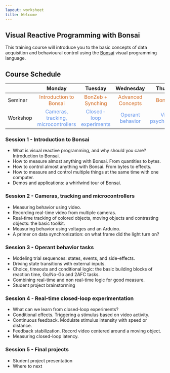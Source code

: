 ```yaml
---
layout: worksheet
title: Welcome
---
```


## Visual Reactive Programming with Bonsai

This training course will introduce you to the basic concepts of data acquisition and behavioural control using the [Bonsai](http://bonsai-rx.org/) visual programming language.

## Course Schedule

<table class="markdown-body">
    <thead>
        <tr>
            <th></th>
            <th align="center">Monday</th>
            <th align="center">Tuesday</th>
            <th align="center">Wednesday</th>
            <th align="center">Thursday</th>
            <th align="center">Friday</th>
        </tr>
    </thead>
    <tbody>
        <tr>
            <td>Seminar</td>
            <td style="color:chocolate" align="center">Introduction to Bonsai</td>
            <td style="color:chocolate" align="center">BonZeb + Synching</td>
            <td style="color:chocolate" align="center">Advanced Concepts</td>
            <td style="color:chocolate" align="center">BonVision</td>
            <td style="color:chocolate" align="center">DLC + Scripting</td>
        </tr>
        <tr>
            <td>Workshop</td>
            <td style="color:cornflowerblue" align="center">Cameras, tracking, microcontrollers</td>
            <td style="color:cornflowerblue" align="center">Closed-loop experiments</td>
            <td style="color:cornflowerblue" align="center">Operant behavior</td>
            <td style="color:cornflowerblue" align="center">Visual psychophysics</td>
            <td style="color:cornflowerblue" align="center">Final projects</td>
        </tr>
    </tbody>
</table>

### Session 1 - Introduction to Bonsai
- What is visual reactive programming, and why should you care? Introduction to Bonsai.
- How to measure almost anything with Bonsai. From quantities to bytes.
- How to control almost anything with Bonsai. From bytes to effects.
- How to measure and control multiple things at the same time with one computer.
- Demos and applications: a whirlwind tour of Bonsai.

### Session 2 - Cameras, tracking and microcontrollers
- Measuring behavior using video.
- Recording real-time video from multiple cameras.
- Real-time tracking of colored objects, moving objects and contrasting objects: the basic toolkit.
- Measuring behavior using voltages and an Arduino.
- A primer on data synchronization: on what frame did the light turn on?

### Session 3 - Operant behavior tasks
- Modeling trial sequences: states, events, and side-effects.
- Driving state transitions with external inputs.
- Choice, timeouts and conditional logic: the basic building blocks of reaction time, Go/No-Go and 2AFC tasks.
- Combining real-time and non real-time logic for good measure.
- Student project brainstorming

### Session 4 - Real-time closed-loop experimentation
- What can we learn from closed-loop experiments?
- Conditional effects. Triggering a stimulus based on video activity.
- Continuous feedback. Modulate stimulus intensity with speed or distance.
- Feedback stabilization. Record video centered around a moving object.
- Measuring closed-loop latency.

### Session 5 - Final projects
- Student project presentation
- Where to next